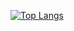 [![Top Langs](https://github-readme-stats.vercel.app/api/top-langs/?username=povidllo&layout=compact&langs_count=5&layout=pie)](https://github.com/anuraghazra/github-readme-stats)
